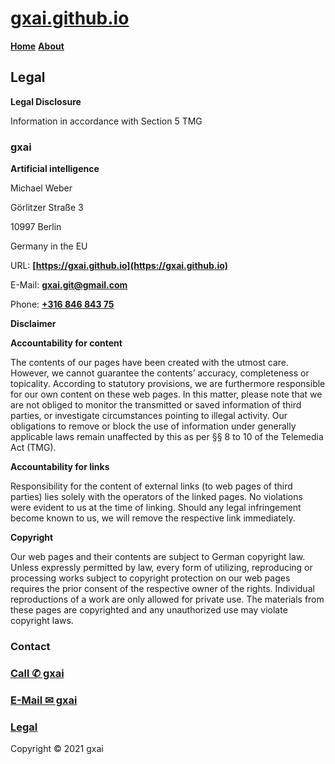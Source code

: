 # **[gxai.github.io](https://gxai.github.io)**
**[Home](https://gxai.github.io)**  **[About](https://gxai.github.io/About)**
## **Legal**
**Legal Disclosure**

Information in accordance with Section 5 TMG
### **gxai**
**Artificial intelligence**

Michael Weber

Görlitzer Straße 3

10997 Berlin

Germany in the EU

URL: **[https://gxai.github.io](https://gxai.github.io)**

E-Mail: **[gxai.git@gmail.com](gxai.git@gmail.com)**

Phone: **[+316 846 843 75](tel:31684684375)**

**Disclaimer**

**Accountability for content**

The contents of our pages have been created with the utmost care. However, we cannot guarantee the contents’ accuracy, completeness or topicality. According to statutory provisions, we are furthermore responsible for our own content on these web pages. In this matter, please note that we are not obliged to monitor the transmitted or saved information of third parties, or investigate circumstances pointing to illegal activity. Our obligations to remove or block the use of information under generally applicable laws remain unaffected by this as per §§ 8 to 10 of the Telemedia Act (TMG).

**Accountability for links**

Responsibility for the content of external links (to web pages of third parties) lies solely with the operators of the linked pages. No violations were evident to us at the time of linking. Should any legal infringement become known to us, we will remove the respective link immediately.

**Copyright**

Our web pages and their contents are subject to German copyright law. Unless expressly permitted by law, every form of utilizing, reproducing or processing works subject to copyright protection on our web pages requires the prior consent of the respective owner of the rights. Individual reproductions of a work are only allowed for private use. The materials from these pages are copyrighted and any unauthorized use may violate copyright laws.

### **Contact**
### **[Call ✆ gxai](tel:31649557828)**
### **[E-Mail ✉ gxai](mailto:gxai.git@gmail.com)**

### [Legal](https://gxai.github.io/legal)

Copyright © 2021 gxai
